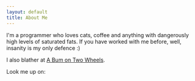 ```yaml
---
layout: default
title: About Me
---
```


I'm a programmer who loves cats, coffee and anything with dangerously high levels of saturated fats.
If you have worked with me before, well, insanity is my only defence :)

I also blather at [A Bum on Two Wheels](http://www.abumontwowheels.blogspot.in).

Look me up on:
<script src="//platform.linkedin.com/in.js" type="text/javascript"></script>
<script type="IN/MemberProfile" data-id="https://www.linkedin.com/in/rajivrnair" data-format="hover" data-related="false"></script>